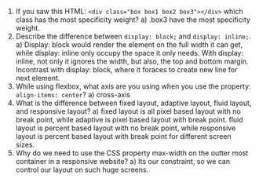 <!-- Answers to the Self Study Questions go here -->

1. If you saw this HTML: `<div class="box box1 box2 box3"></div>` which class has the most specificity weight?
    a) .box3 have the most specificity weight.
2. Describe the difference between `display: block;` and `display: inline;`.
    a) Display: block would render the element on the full width it can get, while display: inline only occupy the space it only needs. With display: inline, not only it ignores the width, but also, the top and bottom margin. Incontrast with display: block, where it foraces to create new line for next element. 
3. While using flexbox, what axis are you using when you use the property: `align-items: center`?
    a) cross-axis
4. What is the difference between fixed layout, adaptive layout, fluid layout, and responsive layout?
    a) fixed layout is all pixel based layout with no break point, while adaptive is pixel based layout with break point. fluid layout is percent based layout with no break point, while responsive layout is percent based layout with break point for different screen sizes. 
5. Why do we need to use the CSS property max-width on the outter most container in a responsive website?
    a) Its our constraint, so we can control our layout on such huge screens.
